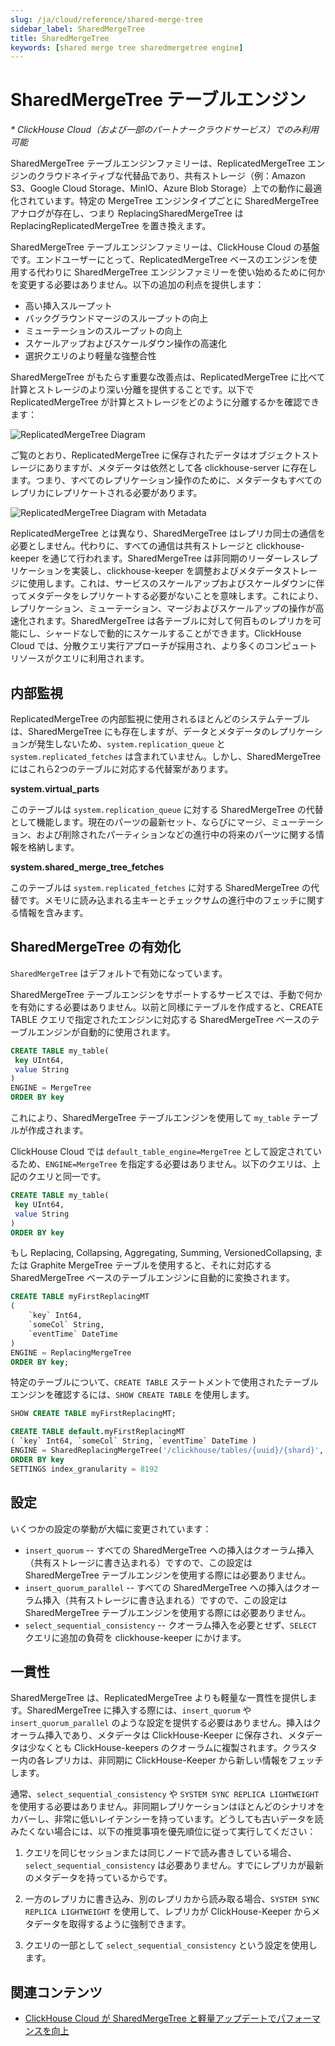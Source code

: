 ```yaml
---
slug: /ja/cloud/reference/shared-merge-tree
sidebar_label: SharedMergeTree
title: SharedMergeTree
keywords: [shared merge tree sharedmergetree engine]
---
```


# SharedMergeTree テーブルエンジン

*\* ClickHouse Cloud（および一部のパートナークラウドサービス）でのみ利用可能*

SharedMergeTree テーブルエンジンファミリーは、ReplicatedMergeTree エンジンのクラウドネイティブな代替品であり、共有ストレージ（例：Amazon S3、Google Cloud Storage、MinIO、Azure Blob Storage）上での動作に最適化されています。特定の MergeTree エンジンタイプごとに SharedMergeTree アナログが存在し、つまり ReplacingSharedMergeTree は ReplacingReplicatedMergeTree を置き換えます。

SharedMergeTree テーブルエンジンファミリーは、ClickHouse Cloud の基盤です。エンドユーザーにとって、ReplicatedMergeTree ベースのエンジンを使用する代わりに SharedMergeTree エンジンファミリーを使い始めるために何かを変更する必要はありません。以下の追加の利点を提供します：

- 高い挿入スループット
- バックグラウンドマージのスループットの向上
- ミューテーションのスループットの向上
- スケールアップおよびスケールダウン操作の高速化
- 選択クエリのより軽量な強整合性

SharedMergeTree がもたらす重要な改善点は、ReplicatedMergeTree に比べて計算とストレージのより深い分離を提供することです。以下で ReplicatedMergeTree が計算とストレージをどのように分離するかを確認できます：

![ReplicatedMergeTree Diagram](./images/shared-merge-tree-1.png)

ご覧のとおり、ReplicatedMergeTree に保存されたデータはオブジェクトストレージにありますが、メタデータは依然として各 clickhouse-server に存在します。つまり、すべてのレプリケーション操作のために、メタデータもすべてのレプリカにレプリケートされる必要があります。

![ReplicatedMergeTree Diagram with Metadata](./images/shared-merge-tree-2.png)

ReplicatedMergeTree とは異なり、SharedMergeTree はレプリカ同士の通信を必要としません。代わりに、すべての通信は共有ストレージと clickhouse-keeper を通じて行われます。SharedMergeTree は非同期のリーダーレスレプリケーションを実装し、clickhouse-keeper を調整およびメタデータストレージに使用します。これは、サービスのスケールアップおよびスケールダウンに伴ってメタデータをレプリケートする必要がないことを意味します。これにより、レプリケーション、ミューテーション、マージおよびスケールアップの操作が高速化されます。SharedMergeTree は各テーブルに対して何百ものレプリカを可能にし、シャードなしで動的にスケールすることができます。ClickHouse Cloud では、分散クエリ実行アプローチが採用され、より多くのコンピュートリソースがクエリに利用されます。

## 内部監視

ReplicatedMergeTree の内部監視に使用されるほとんどのシステムテーブルは、SharedMergeTree にも存在しますが、データとメタデータのレプリケーションが発生しないため、`system.replication_queue` と `system.replicated_fetches` は含まれていません。しかし、SharedMergeTree にはこれら2つのテーブルに対応する代替案があります。

**system.virtual_parts**

このテーブルは `system.replication_queue` に対する SharedMergeTree の代替として機能します。現在のパーツの最新セット、ならびにマージ、ミューテーション、および削除されたパーティションなどの進行中の将来のパーツに関する情報を格納します。

**system.shared_merge_tree_fetches**

このテーブルは `system.replicated_fetches` に対する SharedMergeTree の代替です。メモリに読み込まれる主キーとチェックサムの進行中のフェッチに関する情報を含みます。

## SharedMergeTree の有効化

`SharedMergeTree` はデフォルトで有効になっています。

SharedMergeTree テーブルエンジンをサポートするサービスでは、手動で何かを有効にする必要はありません。以前と同様にテーブルを作成すると、CREATE TABLE クエリで指定されたエンジンに対応する SharedMergeTree ベースのテーブルエンジンが自動的に使用されます。

```sql
CREATE TABLE my_table(
 key UInt64,
 value String
)
ENGINE = MergeTree
ORDER BY key 
```

これにより、SharedMergeTree テーブルエンジンを使用して `my_table` テーブルが作成されます。

ClickHouse Cloud では `default_table_engine=MergeTree` として設定されているため、`ENGINE=MergeTree` を指定する必要はありません。以下のクエリは、上記のクエリと同一です。

```sql
CREATE TABLE my_table(
 key UInt64,
 value String
)
ORDER BY key 
```

もし Replacing, Collapsing, Aggregating, Summing, VersionedCollapsing, または Graphite MergeTree テーブルを使用すると、それに対応する SharedMergeTree ベースのテーブルエンジンに自動的に変換されます。

```sql
CREATE TABLE myFirstReplacingMT
(
    `key` Int64,
    `someCol` String,
    `eventTime` DateTime
)
ENGINE = ReplacingMergeTree
ORDER BY key;
```

特定のテーブルについて、`CREATE TABLE` ステートメントで使用されたテーブルエンジンを確認するには、`SHOW CREATE TABLE` を使用します。
``` sql
SHOW CREATE TABLE myFirstReplacingMT;
```

```sql
CREATE TABLE default.myFirstReplacingMT 
( `key` Int64, `someCol` String, `eventTime` DateTime ) 
ENGINE = SharedReplacingMergeTree('/clickhouse/tables/{uuid}/{shard}', '{replica}') 
ORDER BY key 
SETTINGS index_granularity = 8192
```

## 設定

いくつかの設定の挙動が大幅に変更されています：

- `insert_quorum` -- すべての SharedMergeTree への挿入はクオーラム挿入（共有ストレージに書き込まれる）ですので、この設定は SharedMergeTree テーブルエンジンを使用する際には必要ありません。
- `insert_quorum_parallel` -- すべての SharedMergeTree への挿入はクオーラム挿入（共有ストレージに書き込まれる）ですので、この設定は SharedMergeTree テーブルエンジンを使用する際には必要ありません。
- `select_sequential_consistency` -- クオーラム挿入を必要とせず、`SELECT` クエリに追加の負荷を clickhouse-keeper にかけます。

## 一貫性

SharedMergeTree は、ReplicatedMergeTree よりも軽量な一貫性を提供します。SharedMergeTree に挿入する際には、`insert_quorum` や `insert_quorum_parallel` のような設定を提供する必要はありません。挿入はクオーラム挿入であり、メタデータは ClickHouse-Keeper に保存され、メタデータは少なくとも ClickHouse-keepers のクオーラムに複製されます。クラスター内の各レプリカは、非同期に ClickHouse-Keeper から新しい情報をフェッチします。

通常、`select_sequential_consistency` や `SYSTEM SYNC REPLICA LIGHTWEIGHT` を使用する必要はありません。非同期レプリケーションはほとんどのシナリオをカバーし、非常に低いレイテンシーを持っています。どうしても古いデータを読みたくない場合には、以下の推奨事項を優先順位に従って実行してください：

1. クエリを同じセッションまたは同じノードで読み書きしている場合、`select_sequential_consistency` は必要ありません。すでにレプリカが最新のメタデータを持っているからです。

2. 一方のレプリカに書き込み、別のレプリカから読み取る場合、`SYSTEM SYNC REPLICA LIGHTWEIGHT` を使用して、レプリカが ClickHouse-Keeper からメタデータを取得するように強制できます。

3. クエリの一部として `select_sequential_consistency` という設定を使用します。

## 関連コンテンツ

- [ClickHouse Cloud が SharedMergeTree と軽量アップデートでパフォーマンスを向上](https://clickhouse.com/blog/clickhouse-cloud-boosts-performance-with-sharedmergetree-and-lightweight-updates)
